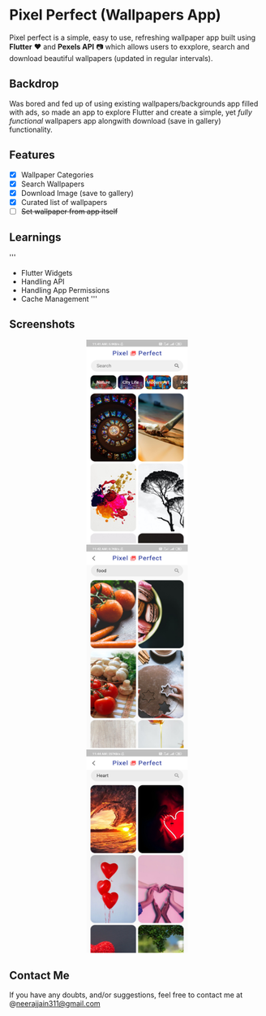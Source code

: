 # Pixel Perfect (Wallpapers App)

Pixel perfect is a simple, easy to use, refreshing wallpaper app built using **Flutter** :heart: and **Pexels API** :camera: which allows users to exxplore, search and download beautiful wallpapers (updated in regular intervals). 

## Backdrop

Was bored and fed up of using existing wallpapers/backgrounds app filled with ads, so made an app to explore Flutter and create a simple, yet *fully functional* wallpapers app alongwith download (save in gallery) functionality.

## Features

- [x] Wallpaper Categories
- [x] Search Wallpapers
- [x] Download Image (save to gallery)
- [x] Curated list of wallpapers
- [ ] ~~Set wallpaper from app itself~~ 

## Learnings

'''
- Flutter Widgets
- Handling API
- Handling App Permissions
- Cache Management
'''

## Screenshots

<p align="center">
<img src="assets/Screenshot_2020-07-06-11-41-52-412_com.example.wallpapers_app.jpg" height="400" width="200" alt="Screenshot" hspace="35"/> <img src="assets/Screenshot_2020-07-06-11-42-59-297_com.example.wallpapers_app.jpg" height="400" width="200" alt="Screenshot" hspace="35"/> <img src="assets/Screenshot_2020-07-06-11-44-17-746_com.example.wallpapers_app.jpg" height="400" width="200" alt="Screenshot" hspace="35"/> 
</p>

## Contact Me

If you have any doubts, and/or suggestions, feel free to contact me at @neerajjain311@gmail.com 
